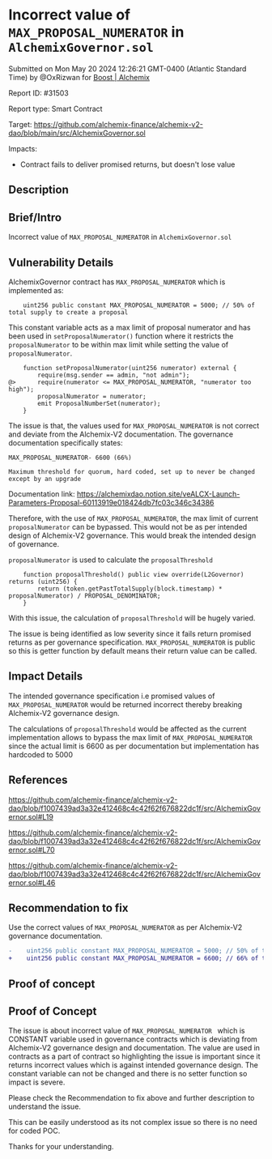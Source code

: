 
# Incorrect value of `MAX_PROPOSAL_NUMERATOR` in `AlchemixGovernor.sol`

Submitted on Mon May 20 2024 12:26:21 GMT-0400 (Atlantic Standard Time) by @OxRizwan for [Boost | Alchemix](https://immunefi.com/bounty/alchemix-boost/)

Report ID: #31503

Report type: Smart Contract

Target: https://github.com/alchemix-finance/alchemix-v2-dao/blob/main/src/AlchemixGovernor.sol

Impacts:
- Contract fails to deliver promised returns, but doesn't lose value

## Description
## Brief/Intro
Incorrect value of `MAX_PROPOSAL_NUMERATOR` in `AlchemixGovernor.sol`

## Vulnerability Details
AlchemixGovernor contract has `MAX_PROPOSAL_NUMERATOR` which is implemented as:

```solidity
    uint256 public constant MAX_PROPOSAL_NUMERATOR = 5000; // 50% of total supply to create a proposal
```

This constant variable acts as a max limit of proposal numerator and has been used in `setProposalNumerator()` function where it restricts the `proposalNumerator` to be within max limit while setting the value of `proposalNumerator`.

```solidity
    function setProposalNumerator(uint256 numerator) external {
        require(msg.sender == admin, "not admin");
@>      require(numerator <= MAX_PROPOSAL_NUMERATOR, "numerator too high");
        proposalNumerator = numerator;
        emit ProposalNumberSet(numerator);
    }
```
The issue is that, the values used for `MAX_PROPOSAL_NUMERATOR` is not correct and deviate from the Alchemix-V2 documentation. The governance documentation specifically states:

```solidity
MAX_PROPOSAL_NUMERATOR- 6600 (66%) 

Maximum threshold for quorum, hard coded, set up to never be changed except by an upgrade
```

Documentation link: https://alchemixdao.notion.site/veALCX-Launch-Parameters-Proposal-60113919e018424db7fc03c346c34386

Therefore, with the use of `MAX_PROPOSAL_NUMERATOR`, the max limit of current `proposalNumerator` can be bypassed. This would not be as per intended design of Alchemix-V2 governance. This would break the intended design of governance.

`proposalNumerator` is used to calculate the `proposalThreshold`

```solidity
    function proposalThreshold() public view override(L2Governor) returns (uint256) {
        return (token.getPastTotalSupply(block.timestamp) * proposalNumerator) / PROPOSAL_DENOMINATOR;
    }
```

With this issue, the calculation of `proposalThreshold` will be hugely varied. 

The issue is being identified as low severity since it fails return promised returns as per governance specification. `MAX_PROPOSAL_NUMERATOR` is public so this is getter function by default means their return value can be called. 

## Impact Details
The intended governance specification i.e promised values of `MAX_PROPOSAL_NUMERATOR` would be returned incorrect thereby breaking Alchemix-V2 governance design.

The calculations of `proposalThreshold` would be affected as the current implementation allows to bypass the max limit of `MAX_PROPOSAL_NUMERATOR` since the actual limit is 6600 as per documentation but implementation has hardcoded to 5000

## References
https://github.com/alchemix-finance/alchemix-v2-dao/blob/f1007439ad3a32e412468c4c42f62f676822dc1f/src/AlchemixGovernor.sol#L19

https://github.com/alchemix-finance/alchemix-v2-dao/blob/f1007439ad3a32e412468c4c42f62f676822dc1f/src/AlchemixGovernor.sol#L70

https://github.com/alchemix-finance/alchemix-v2-dao/blob/f1007439ad3a32e412468c4c42f62f676822dc1f/src/AlchemixGovernor.sol#L46

## Recommendation to fix
Use the correct values of `MAX_PROPOSAL_NUMERATOR` as per Alchemix-V2 governance documentation.

```diff
-    uint256 public constant MAX_PROPOSAL_NUMERATOR = 5000; // 50% of total supply to create a proposal
+    uint256 public constant MAX_PROPOSAL_NUMERATOR = 6600; // 66% of total supply to create a proposal
```
        
## Proof of concept
## Proof of Concept

The issue is about incorrect value of `MAX_PROPOSAL_NUMERATOR ` which is CONSTANT variable used in governance contracts which is deviating from Alchemix-V2 governance design and documentation. The value are used in contracts as a part of contract so highlighting the issue is important since it returns incorrect values which is against intended governance design. The constant variable can not be changed and there is no setter function so impact is severe.

Please check the Recommendation to fix above and further description to understand the issue.

This can be easily understood as its not complex issue so there is no need for coded POC.

Thanks for your understanding.